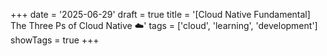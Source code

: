 +++
date = '2025-06-29'
draft = true
title = '[Cloud Native Fundamental] The Three Ps of Cloud Native ☁️'
tags = ['cloud', 'learning', 'development']
showTags = true
+++